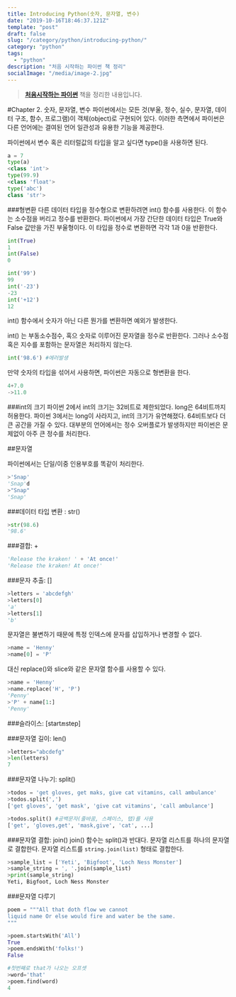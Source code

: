 ```yaml
---
title: Introducing Python(숫자, 문자열, 변수)
date: "2019-10-16T18:46:37.121Z"
template: "post"
draft: false
slug: "/category/python/introducing-python/"
category: "python"
tags:
  - "python"
description: "처음 시작하는 파이썬 책 정리"
socialImage: "/media/image-2.jpg"
---
```


> **[처음시작하는 파이썬](http://www.hanbit.co.kr/store/books/look.php?p_code=B2827459900)** 책을 정리한 내용입니다.

#Chapter 2. 숫자, 문자열, 변수
파이썬에서는 모든 것(부울, 정수, 실수, 문자열, 데이터 구조, 함수, 프로그램)이 객체(object)로 구현되어 있다. 이러한 측면에서 파이썬은 다른 언어에는 결여된 언어 일관성과 유용한 기능을 제공한다.

파이썬에서 변수 혹은 리터럴값의 타입을 알고 싶다면 type()을 사용하면 된다.
```python
a = 7
type(a)
<class 'int'>
type(99.9)
<class 'float'>
type('abc')
class 'str'>
```

###형변환
다른 데이터 타입을 정수형으로 변환하려면 int() 함수를 사용한다. 이 함수는 소수점을 버리고 정수를 반환한다. 파이썬에서 가장 간단한 데이터 타입은 True와 False 값만을 가진 부울형이다. 이 타입을 정수로 변환하면 각각 1과 0을 반환한다.
```python
int(True)
1
int(False)
0
```
```python
int('99')
99
int('-23')
-23
int('+12')
12
```
int() 함수에서 숫자가 아닌 다른 뭔가를 변환하면 예외가 발생한다.

int() 는 부동소수점수, 혹으 숫자로 이루어진 문자열을 정수로 반환한다. 그러나 소수점 혹은 지수를 포함하는 문자열은 처리하지 않는다.
```python
int('98.6') #에러발생
```
만약 숫자의 타입을 섞어서 사용하면, 파이썬은 자동으로 형변환을 한다.
```python
4+7.0
->11.0
```
###int의 크기
파이썬 2에서 int의 크기는 32비트로 제한되었다. long은 64비트까지 허용한다.
파이썬 3에서는 long이 사라지고, int의 크기가 유연해졌다. 64비트보다 더 큰 공간을 가질 수 있다. 
대부분의 언어에서는 정수 오버플로가 발생하지만 파이썬은 문제없이 아주 큰 정수를 처리한다.

##문자열

파이썬에서는 단일/이중 인용부호를 똑같이 처리한다.
```python
>'Snap'
'Snap'd
>"Snap"
'Snap'
```

###데이터 타입 변환 : str()
```python
>str(98.6)
'98.6'
```

###결합: +
```python
'Release the kraken! ' + 'At once!'
'Release the kraken! At once!'
```

###문자 추출: []
```python
>letters = 'abcdefgh'
>letters[0]
'a'
>letters[1]
'b'
```

문자열은 불변하기 때문에 특정 인덱스에 문자를 삽입하거나 변경할 수 없다.
```python
>name = 'Henny'
>name[0] = 'P'
```

대신 replace()와 slice와 같은 문자열 함수를 사용할 수 있다.
```python
>name = 'Henny'
>name.replace('H', 'P')
'Penny'
>'P' + name[1:]
'Penny'
```
###슬라이스: [start:end:step]

###문자열 길이: len()
```python
>letters="abcdefg"
>len(letters)
7
```
###문자열 나누기: split()
```python
>todos = 'get gloves, get maks, give cat vitamins, call ambulance'
>todos.split(',')
['get gloves', 'get mask', 'give cat vitamins', 'call ambulance']

>todos.split() #공백문자(줄바꿈, 스페이스, 탭)를 사용
['get', 'gloves,get', 'mask,give', 'cat', ...]
```

###문자열 결합: join()
join() 함수는 split()과 반대다. 문자열 리스트를 하나의 문자열로 결합한다.
문자열 리스트를 ``string.join(list)`` 형태로 결합한다.
```python
>sample_list = ['Yeti', 'Bigfoot', 'Loch Ness Monster']
>sample_string = ', '.join(sample_list)
>print(sample_string)
Yeti, Bigfoot, Loch Ness Monster
```

###문자열 다루기
```python
poem = """All that doth flow we cannot
liquid name Or else would fire and water be the same.
"""

>poem.startsWith('All')
True
>poem.endsWith('folks!')
False

#첫번째로 that가 나오는 오프셋
>word='that'
>poem.find(word)
4

```

